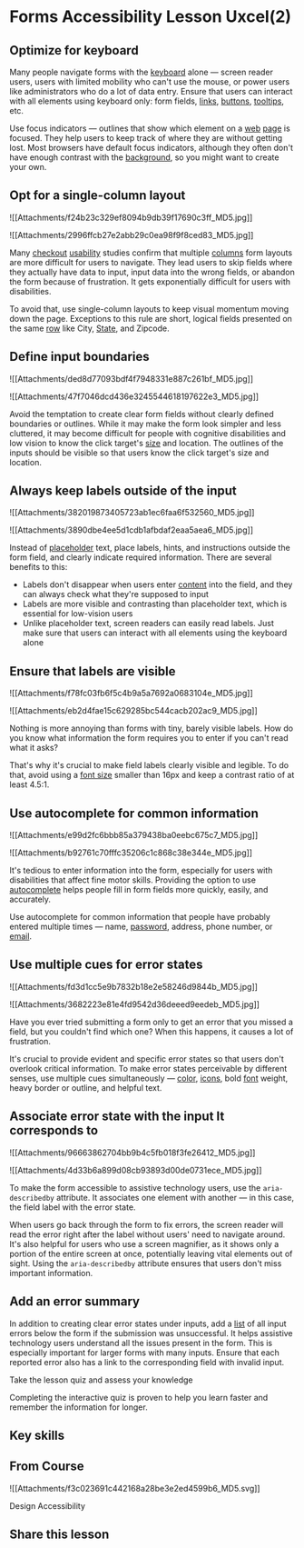 # Forms Accessibility Lesson  Uxcel(2)
## Optimize for keyboard

Many people navigate forms with the [keyboard](https://app.uxcel.com/glossary/keyboards) alone — screen reader users, users with limited mobility who can't use the mouse, or power users like administrators who do a lot of data entry. Ensure that users can interact with all elements using keyboard only: form fields, [links](https://app.uxcel.com/glossary/links), [buttons](https://app.uxcel.com/glossary/buttons), [tooltips](https://app.uxcel.com/glossary/tooltips), etc.

Use focus indicators — outlines that show which element on a [web](https://app.uxcel.com/glossary/web) [page](https://app.uxcel.com/glossary/pages) is focused. They help users to keep track of where they are without getting lost. Most browsers have default focus indicators, although they often don't have enough contrast with the [background](https://app.uxcel.com/glossary/background), so you might want to create your own.

## Opt for a single-column layout

![[Attachments/f24b23c329ef8094b9db39f17690c3ff_MD5.jpg]]

![[Attachments/2996ffcb27e2abb29c0ea98f9f8ced83_MD5.jpg]]

Many [checkout](https://app.uxcel.com/glossary/checkout) [usability](https://app.uxcel.com/glossary/usability) studies confirm that multiple [columns](https://app.uxcel.com/glossary/columns) form layouts are more difficult for users to navigate. They lead users to skip fields where they actually have data to input, input data into the wrong fields, or abandon the form because of frustration. It gets exponentially difficult for users with disabilities.

To avoid that, use single-column layouts to keep visual momentum moving down the page. Exceptions to this rule are short, logical fields presented on the same [row](https://app.uxcel.com/glossary/rows) like City, [State](https://app.uxcel.com/glossary/states), and Zipcode.

## Define input boundaries

![[Attachments/ded8d77093bdf4f7948331e887c261bf_MD5.jpg]]

![[Attachments/47f7046dcd436e3245544618197622e3_MD5.jpg]]

Avoid the temptation to create clear form fields without clearly defined boundaries or outlines. While it may make the form look simpler and less cluttered, it may become difficult for people with cognitive disabilities and low vision to know the click target's [size](https://app.uxcel.com/glossary/size) and location. The outlines of the inputs should be visible so that users know the click target's size and location.

## Always keep labels outside of the input

![[Attachments/382019873405723ab1ec6faa6f532560_MD5.jpg]]

![[Attachments/3890dbe4ee5d1cdb1afbdaf2eaa5aea6_MD5.jpg]]

Instead of [placeholder](https://app.uxcel.com/glossary/placeholder) text, place labels, hints, and instructions outside the form field, and clearly indicate required information. There are several benefits to this:

-   Labels don't disappear when users enter [content](https://app.uxcel.com/glossary/content) into the field, and they can always check what they're supposed to input
-   Labels are more visible and contrasting than placeholder text, which is essential for low-vision users
-   Unlike placeholder text, screen readers can easily read labels. Just make sure that users can interact with all elements using the keyboard alone

## Ensure that labels are visible

![[Attachments/f78fc03fb6f5c4b9a5a7692a0683104e_MD5.jpg]]

![[Attachments/eb2d4fae15c629285bc544cacb202ac9_MD5.jpg]]

Nothing is more annoying than forms with tiny, barely visible labels. How do you know what information the form requires you to enter if you can't read what it asks?

That's why it's crucial to make field labels clearly visible and legible. To do that, avoid using a [font size](https://app.uxcel.com/glossary/font-size) smaller than 16px and keep a contrast ratio of at least 4.5:1.

## Use autocomplete for common information

![[Attachments/e99d2fc6bbb85a379438ba0eebc675c7_MD5.jpg]]

![[Attachments/b92761c70fffc35206c1c868c38e344e_MD5.jpg]]

It's tedious to enter information into the form, especially for users with disabilities that affect fine motor skills. Providing the option to use [autocomplete](https://app.uxcel.com/glossary/autofill) helps people fill in form fields more quickly, easily, and accurately.

Use autocomplete for common information that people have probably entered multiple times — name, [password](https://app.uxcel.com/glossary/password), address, phone number, or [email](https://app.uxcel.com/glossary/email).

## Use multiple cues for error states

![[Attachments/fd3d1cc5e9b7832b18e2e58246d9844b_MD5.jpg]]

![[Attachments/3682223e81e4fd9542d36deeed9eedeb_MD5.jpg]]

Have you ever tried submitting a form only to get an error that you missed a field, but you couldn't find which one? When this happens, it causes a lot of frustration.

It's crucial to provide evident and specific error states so that users don't overlook critical information. To make error states perceivable by different senses, use multiple cues simultaneously — [color](https://app.uxcel.com/glossary/color), [icons](https://app.uxcel.com/glossary/icons), bold [font](https://app.uxcel.com/glossary/fonts) weight, heavy border or outline, and helpful text.

## Associate error state with the input It corresponds to

![[Attachments/96663862704bb9b4c5fb018f3fe26412_MD5.jpg]]

![[Attachments/4d33b6a899d08cb93893d00de0731ece_MD5.jpg]]

To make the form accessible to assistive technology users, use the `aria-describedby` attribute. It associates one element with another — in this case, the field label with the error state.

When users go back through the form to fix errors, the screen reader will read the error right after the label without users' need to navigate around. It's also helpful for users who use a screen magnifier, as it shows only a portion of the entire screen at once, potentially leaving vital elements out of sight. Using the `aria-describedby` attribute ensures that users don't miss important information.

## Add an error summary

In addition to creating clear error states under inputs, add a [list](https://app.uxcel.com/glossary/lists) of all input errors below the form if the submission was unsuccessful. It helps assistive technology users understand all the issues present in the form. This is especially important for larger forms with many inputs. Ensure that each reported error also has a link to the corresponding field with invalid input.

Take the lesson quiz and assess your knowledge

Completing the interactive quiz is proven to help you learn faster and remember the information for longer.

## Key skills

## From Course

![[Attachments/f3c023691c442168a28be3e2ed4599b6_MD5.svg]]

Design Accessibility

## Share this lesson